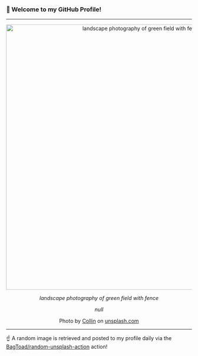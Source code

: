 ### 👋 Welcome to my GitHub Profile!

----

<div align="center">
  <img width="720" src="https://images.unsplash.com/photo-1515524042669-de726ea3283d?crop=entropy&cs=tinysrgb&fit=max&fm=jpg&ixid=M3w1NTI0OTR8MHwxfHJhbmRvbXx8fHx8fHx8fDE3NTM4NTYyNzN8&ixlib=rb-4.1.0&q=80&w=1080" alt="landscape photography of green field with fence">
  
  <em>landscape photography of green field with fence</em>
  
  <em>null</em>
  
  Photo by [Collin](null) on [unsplash.com](https://unsplash.com/)
</div>

----

☝️ A random image is retrieved and posted to my profile daily via the [BagToad/random-unsplash-action](https://github.com/BagToad/random-unsplash-action) action!
